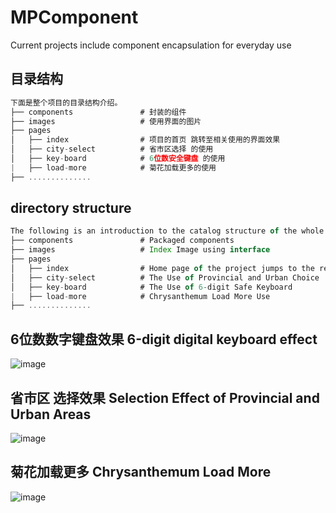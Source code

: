 # MPComponent
Current projects include component encapsulation for everyday use
## 目录结构 
```js
下面是整个项目的目录结构介绍。
├── components               # 封装的组件
├── images                   # 使用界面的图片
├── pages
│   ├── index                # 项目的首页 跳转至相关使用的界面效果
│   ├── city-select          # 省市区选择 的使用
│   ├── key-board            # 6位数安全键盘 的使用
|   ├── load-more            # 菊花加载更多的使用
├── ..............           
```
## directory structure 
```js
The following is an introduction to the catalog structure of the whole project。
├── components               # Packaged components
├── images                   # Index Image using interface
├── pages
│   ├── index                # Home page of the project jumps to the relevant user interface effect
│   ├── city-select          # The Use of Provincial and Urban Choice
│   ├── key-board            # The Use of 6-digit Safe Keyboard
|   ├── load-more            # Chrysanthemum Load More Use
├── ..............           
```
## 6位数数字键盘效果   6-digit digital keyboard effect
![image](https://upload-images.jianshu.io/upload_images/7465865-1485ded5d729692a.gif?imageMogr2/auto-orient/strip)
## 省市区 选择效果     Selection Effect of Provincial and Urban Areas
![image](https://upload-images.jianshu.io/upload_images/7465865-6d8febb833f8a1cd.gif?imageMogr2/auto-orient/strip)
## 菊花加载更多        Chrysanthemum Load More
![image](https://upload-images.jianshu.io/upload_images/7465865-30817c206665cdec.gif?imageMogr2/auto-orient/strip)

